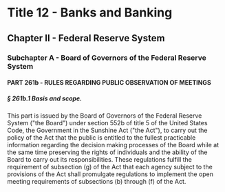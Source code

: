 
# Title 12 - Banks and Banking
## Chapter II - Federal Reserve System
### Subchapter A - Board of Governors of the Federal Reserve System
#### PART 261b - RULES REGARDING PUBLIC OBSERVATION OF MEETINGS
##### § 261b.1 Basis and scope.

This part is issued by the Board of Governors of the Federal Reserve System ("the Board") under section 552b of title 5 of the United States Code, the Government in the Sunshine Act ("the Act"), to carry out the policy of the Act that the public is entitled to the fullest practicable information regarding the decision making processes of the Board while at the same time preserving the rights of individuals and the ability of the Board to carry out its responsibilities. These regulations fulfill the requirement of subsection (g) of the Act that each agency subject to the provisions of the Act shall promulgate regulations to implement the open meeting requirements of subsections (b) through (f) of the Act.
